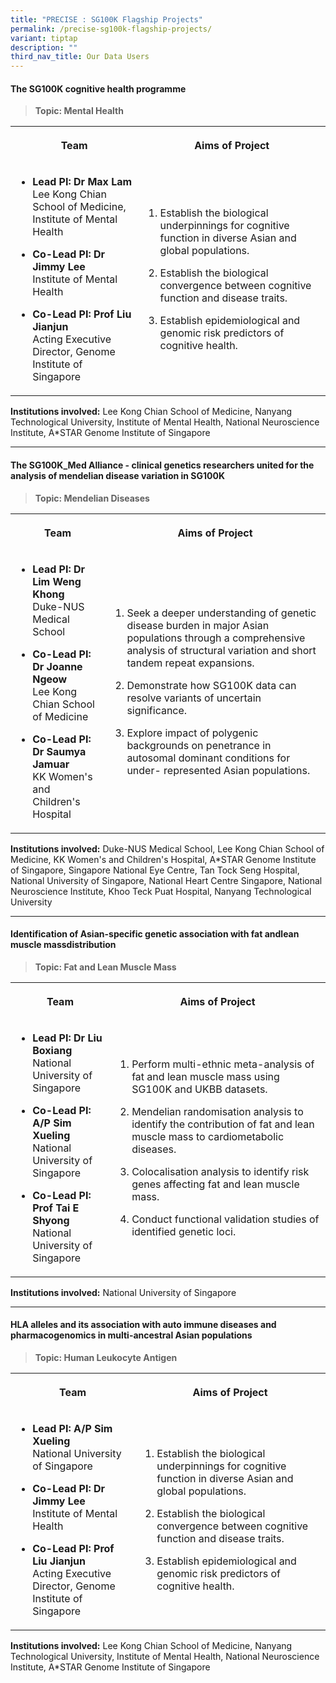 ```yaml
---
title: "PRECISE : SG100K Flagship Projects"
permalink: /precise-sg100k-flagship-projects/
variant: tiptap
description: ""
third_nav_title: Our Data Users
---
```

<h4><strong>The SG100K cognitive health programme</strong></h4>
<blockquote>
<p><strong>Topic: Mental Health</strong>
</p>
</blockquote>
<table style="minWidth: 50px">
<colgroup>
<col>
<col>
</colgroup>
<tbody>
<tr>
<th rowspan="1" colspan="1">
<p>Team</p>
</th>
<th rowspan="1" colspan="1">
<p>Aims of Project</p>
</th>
</tr>
<tr>
<td rowspan="1" colspan="1">
<ul data-tight="true" class="tight">
<li>
<p><strong>Lead PI: Dr Max Lam</strong>
<br>Lee Kong Chian School of Medicine, Institute of Mental Health</p>
</li>
<li>
<p><strong>Co-Lead PI: Dr Jimmy Lee</strong>
<br>Institute of Mental Health</p>
</li>
<li>
<p><strong>Co-Lead PI: Prof Liu Jianjun</strong>
<br>Acting Executive Director, Genome Institute of Singapore</p>
</li>
</ul>
</td>
<td rowspan="1" colspan="1">
<ol data-tight="true" class="tight">
<li>
<p>Establish the biological underpinnings for cognitive function in diverse
Asian and global populations.</p>
</li>
<li>
<p>Establish the biological convergence between cognitive function and disease
traits.</p>
</li>
<li>
<p>Establish epidemiological and genomic risk predictors of cognitive health.</p>
</li>
</ol>
</td>
</tr>
</tbody>
</table>
<p><strong>Institutions involved:</strong> Lee Kong Chian School of Medicine,
Nanyang Technological University, Institute of Mental Health, National
Neuroscience Institute, A*STAR Genome Institute of Singapore</p>
<hr>
<h4><strong>The SG100K_Med Alliance - clinical genetics researchers united for the analysis of mendelian disease variation in SG100K</strong></h4>
<blockquote>
<p><strong>Topic: Mendelian Diseases</strong>
</p>
</blockquote>
<table style="minWidth: 50px">
<colgroup>
<col>
<col>
</colgroup>
<tbody>
<tr>
<th rowspan="1" colspan="1">
<p>Team</p>
</th>
<th rowspan="1" colspan="1">
<p>Aims of Project</p>
</th>
</tr>
<tr>
<td rowspan="1" colspan="1">
<ul data-tight="true" class="tight">
<li>
<p><strong>Lead PI: Dr Lim Weng Khong</strong>
<br>Duke-NUS Medical School</p>
</li>
<li>
<p><strong>Co-Lead PI: Dr Joanne Ngeow </strong>
<br>Lee Kong Chian School of Medicine</p>
</li>
<li>
<p><strong>Co-Lead PI: Dr Saumya Jamuar </strong>
<br>KK Women's and Children's Hospital</p>
</li>
</ul>
</td>
<td rowspan="1" colspan="1">
<ol data-tight="true" class="tight">
<li>
<p>Seek a deeper understanding of genetic disease burden in major Asian populations
through a comprehensive analysis of structural variation and short tandem
repeat expansions.</p>
</li>
<li>
<p>Demonstrate how SG100K data can resolve variants of uncertain significance.</p>
</li>
<li>
<p>Explore impact of polygenic backgrounds on penetrance in autosomal dominant
conditions for under- represented Asian populations.</p>
</li>
</ol>
</td>
</tr>
</tbody>
</table>
<p><strong>Institutions involved:</strong> Duke-NUS Medical School, Lee Kong
Chian School of Medicine, KK Women's and Children's Hospital, A*STAR Genome
Institute of Singapore, Singapore National Eye Centre, Tan Tock Seng Hospital,
National University of Singapore, National Heart Centre Singapore, National
Neuroscience Institute, Khoo Teck Puat Hospital, Nanyang Technological
University</p>
<hr>
<h4><strong>Identification of Asian-specific genetic association with fat andlean muscle massdistribution</strong></h4>
<blockquote>
<p><strong>Topic: Fat and Lean Muscle Mass</strong>
</p>
</blockquote>
<table style="minWidth: 50px">
<colgroup>
<col>
<col>
</colgroup>
<tbody>
<tr>
<th rowspan="1" colspan="1">
<p>Team</p>
</th>
<th rowspan="1" colspan="1">
<p>Aims of Project</p>
</th>
</tr>
<tr>
<td rowspan="1" colspan="1">
<ul data-tight="true" class="tight">
<li>
<p><strong>Lead PI: Dr Liu Boxiang</strong>
<br>National University of Singapore</p>
</li>
<li>
<p><strong>Co-Lead PI: A/P Sim Xueling</strong>
<br>National University of Singapore</p>
</li>
<li>
<p><strong>Co-Lead PI: Prof Tai E Shyong</strong>
<br>National University of Singapore</p>
</li>
</ul>
</td>
<td rowspan="1" colspan="1">
<ol data-tight="true" class="tight">
<li>
<p>Perform multi-ethnic meta-analysis of fat and lean muscle mass using SG100K
and UKBB datasets.</p>
</li>
<li>
<p>Mendelian randomisation analysis to identify the contribution of fat and
lean muscle mass to cardiometabolic diseases.</p>
</li>
<li>
<p>Colocalisation analysis to identify risk genes affecting fat and lean
muscle mass.</p>
</li>
<li>
<p>Conduct functional validation studies of identified genetic loci.</p>
</li>
</ol>
</td>
</tr>
</tbody>
</table>
<p><strong>Institutions involved:</strong> National University of Singapore</p>
<hr>
<h4><strong>HLA alleles and its association with auto immune diseases and pharmacogenomics in multi-ancestral Asian populations</strong></h4>
<blockquote>
<p><strong>Topic: Human Leukocyte Antigen</strong>
</p>
</blockquote>
<table style="minWidth: 50px">
<colgroup>
<col>
<col>
</colgroup>
<tbody>
<tr>
<th rowspan="1" colspan="1">
<p>Team</p>
</th>
<th rowspan="1" colspan="1">
<p>Aims of Project</p>
</th>
</tr>
<tr>
<td rowspan="1" colspan="1">
<ul data-tight="true" class="tight">
<li>
<p><strong>Lead PI: A/P Sim Xueling</strong>
<br>National University of Singapore</p>
</li>
<li>
<p><strong>Co-Lead PI: Dr Jimmy Lee</strong>
<br>Institute of Mental Health</p>
</li>
<li>
<p><strong>Co-Lead PI: Prof Liu Jianjun</strong>
<br>Acting Executive Director, Genome Institute of Singapore</p>
</li>
</ul>
</td>
<td rowspan="1" colspan="1">
<ol data-tight="true" class="tight">
<li>
<p>Establish the biological underpinnings for cognitive function in diverse
Asian and global populations.</p>
</li>
<li>
<p>Establish the biological convergence between cognitive function and disease
traits.</p>
</li>
<li>
<p>Establish epidemiological and genomic risk predictors of cognitive health.</p>
</li>
</ol>
</td>
</tr>
</tbody>
</table>
<p><strong>Institutions involved:</strong> Lee Kong Chian School of Medicine,
Nanyang Technological University, Institute of Mental Health, National
Neuroscience Institute, A*STAR Genome Institute of Singapore</p>
<p></p>
